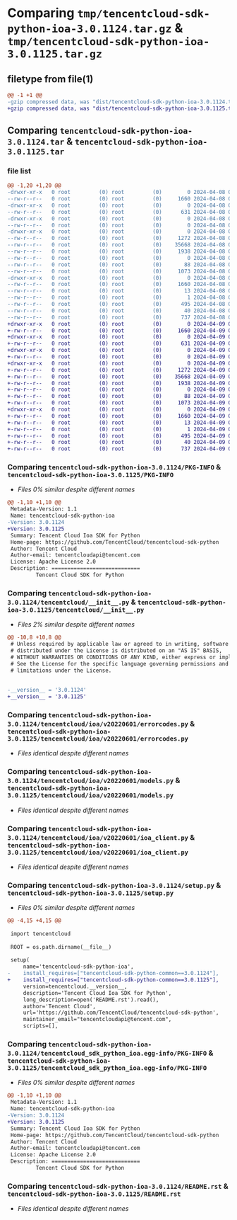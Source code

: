# Comparing `tmp/tencentcloud-sdk-python-ioa-3.0.1124.tar.gz` & `tmp/tencentcloud-sdk-python-ioa-3.0.1125.tar.gz`

## filetype from file(1)

```diff
@@ -1 +1 @@
-gzip compressed data, was "dist/tencentcloud-sdk-python-ioa-3.0.1124.tar", last modified: Mon Apr  8 03:19:54 2024, max compression
+gzip compressed data, was "dist/tencentcloud-sdk-python-ioa-3.0.1125.tar", last modified: Tue Apr  9 03:17:48 2024, max compression
```

## Comparing `tencentcloud-sdk-python-ioa-3.0.1124.tar` & `tencentcloud-sdk-python-ioa-3.0.1125.tar`

### file list

```diff
@@ -1,20 +1,20 @@
-drwxr-xr-x   0 root         (0) root         (0)        0 2024-04-08 03:19:54.000000 tencentcloud-sdk-python-ioa-3.0.1124/
--rw-r--r--   0 root         (0) root         (0)     1660 2024-04-08 03:19:54.000000 tencentcloud-sdk-python-ioa-3.0.1124/PKG-INFO
-drwxr-xr-x   0 root         (0) root         (0)        0 2024-04-08 03:19:54.000000 tencentcloud-sdk-python-ioa-3.0.1124/tencentcloud/
--rw-r--r--   0 root         (0) root         (0)      631 2024-04-08 03:19:54.000000 tencentcloud-sdk-python-ioa-3.0.1124/tencentcloud/__init__.py
-drwxr-xr-x   0 root         (0) root         (0)        0 2024-04-08 03:19:54.000000 tencentcloud-sdk-python-ioa-3.0.1124/tencentcloud/ioa/
--rw-r--r--   0 root         (0) root         (0)        0 2024-04-08 03:19:54.000000 tencentcloud-sdk-python-ioa-3.0.1124/tencentcloud/ioa/__init__.py
-drwxr-xr-x   0 root         (0) root         (0)        0 2024-04-08 03:19:54.000000 tencentcloud-sdk-python-ioa-3.0.1124/tencentcloud/ioa/v20220601/
--rw-r--r--   0 root         (0) root         (0)     1272 2024-04-08 03:19:54.000000 tencentcloud-sdk-python-ioa-3.0.1124/tencentcloud/ioa/v20220601/errorcodes.py
--rw-r--r--   0 root         (0) root         (0)    35668 2024-04-08 03:19:54.000000 tencentcloud-sdk-python-ioa-3.0.1124/tencentcloud/ioa/v20220601/models.py
--rw-r--r--   0 root         (0) root         (0)     1938 2024-04-08 03:19:54.000000 tencentcloud-sdk-python-ioa-3.0.1124/tencentcloud/ioa/v20220601/ioa_client.py
--rw-r--r--   0 root         (0) root         (0)        0 2024-04-08 03:19:54.000000 tencentcloud-sdk-python-ioa-3.0.1124/tencentcloud/ioa/v20220601/__init__.py
--rw-r--r--   0 root         (0) root         (0)       88 2024-04-08 03:19:54.000000 tencentcloud-sdk-python-ioa-3.0.1124/setup.cfg
--rw-r--r--   0 root         (0) root         (0)     1073 2024-04-08 03:19:54.000000 tencentcloud-sdk-python-ioa-3.0.1124/setup.py
-drwxr-xr-x   0 root         (0) root         (0)        0 2024-04-08 03:19:54.000000 tencentcloud-sdk-python-ioa-3.0.1124/tencentcloud_sdk_python_ioa.egg-info/
--rw-r--r--   0 root         (0) root         (0)     1660 2024-04-08 03:19:54.000000 tencentcloud-sdk-python-ioa-3.0.1124/tencentcloud_sdk_python_ioa.egg-info/PKG-INFO
--rw-r--r--   0 root         (0) root         (0)       13 2024-04-08 03:19:54.000000 tencentcloud-sdk-python-ioa-3.0.1124/tencentcloud_sdk_python_ioa.egg-info/top_level.txt
--rw-r--r--   0 root         (0) root         (0)        1 2024-04-08 03:19:54.000000 tencentcloud-sdk-python-ioa-3.0.1124/tencentcloud_sdk_python_ioa.egg-info/dependency_links.txt
--rw-r--r--   0 root         (0) root         (0)      495 2024-04-08 03:19:54.000000 tencentcloud-sdk-python-ioa-3.0.1124/tencentcloud_sdk_python_ioa.egg-info/SOURCES.txt
--rw-r--r--   0 root         (0) root         (0)       40 2024-04-08 03:19:54.000000 tencentcloud-sdk-python-ioa-3.0.1124/tencentcloud_sdk_python_ioa.egg-info/requires.txt
--rw-r--r--   0 root         (0) root         (0)      737 2024-04-08 03:19:54.000000 tencentcloud-sdk-python-ioa-3.0.1124/README.rst
+drwxr-xr-x   0 root         (0) root         (0)        0 2024-04-09 03:17:48.000000 tencentcloud-sdk-python-ioa-3.0.1125/
+-rw-r--r--   0 root         (0) root         (0)     1660 2024-04-09 03:17:48.000000 tencentcloud-sdk-python-ioa-3.0.1125/PKG-INFO
+drwxr-xr-x   0 root         (0) root         (0)        0 2024-04-09 03:17:48.000000 tencentcloud-sdk-python-ioa-3.0.1125/tencentcloud/
+-rw-r--r--   0 root         (0) root         (0)      631 2024-04-09 03:17:48.000000 tencentcloud-sdk-python-ioa-3.0.1125/tencentcloud/__init__.py
+drwxr-xr-x   0 root         (0) root         (0)        0 2024-04-09 03:17:48.000000 tencentcloud-sdk-python-ioa-3.0.1125/tencentcloud/ioa/
+-rw-r--r--   0 root         (0) root         (0)        0 2024-04-09 03:17:48.000000 tencentcloud-sdk-python-ioa-3.0.1125/tencentcloud/ioa/__init__.py
+drwxr-xr-x   0 root         (0) root         (0)        0 2024-04-09 03:17:48.000000 tencentcloud-sdk-python-ioa-3.0.1125/tencentcloud/ioa/v20220601/
+-rw-r--r--   0 root         (0) root         (0)     1272 2024-04-09 03:17:48.000000 tencentcloud-sdk-python-ioa-3.0.1125/tencentcloud/ioa/v20220601/errorcodes.py
+-rw-r--r--   0 root         (0) root         (0)    35668 2024-04-09 03:17:48.000000 tencentcloud-sdk-python-ioa-3.0.1125/tencentcloud/ioa/v20220601/models.py
+-rw-r--r--   0 root         (0) root         (0)     1938 2024-04-09 03:17:48.000000 tencentcloud-sdk-python-ioa-3.0.1125/tencentcloud/ioa/v20220601/ioa_client.py
+-rw-r--r--   0 root         (0) root         (0)        0 2024-04-09 03:17:48.000000 tencentcloud-sdk-python-ioa-3.0.1125/tencentcloud/ioa/v20220601/__init__.py
+-rw-r--r--   0 root         (0) root         (0)       88 2024-04-09 03:17:48.000000 tencentcloud-sdk-python-ioa-3.0.1125/setup.cfg
+-rw-r--r--   0 root         (0) root         (0)     1073 2024-04-09 03:17:48.000000 tencentcloud-sdk-python-ioa-3.0.1125/setup.py
+drwxr-xr-x   0 root         (0) root         (0)        0 2024-04-09 03:17:48.000000 tencentcloud-sdk-python-ioa-3.0.1125/tencentcloud_sdk_python_ioa.egg-info/
+-rw-r--r--   0 root         (0) root         (0)     1660 2024-04-09 03:17:48.000000 tencentcloud-sdk-python-ioa-3.0.1125/tencentcloud_sdk_python_ioa.egg-info/PKG-INFO
+-rw-r--r--   0 root         (0) root         (0)       13 2024-04-09 03:17:48.000000 tencentcloud-sdk-python-ioa-3.0.1125/tencentcloud_sdk_python_ioa.egg-info/top_level.txt
+-rw-r--r--   0 root         (0) root         (0)        1 2024-04-09 03:17:48.000000 tencentcloud-sdk-python-ioa-3.0.1125/tencentcloud_sdk_python_ioa.egg-info/dependency_links.txt
+-rw-r--r--   0 root         (0) root         (0)      495 2024-04-09 03:17:48.000000 tencentcloud-sdk-python-ioa-3.0.1125/tencentcloud_sdk_python_ioa.egg-info/SOURCES.txt
+-rw-r--r--   0 root         (0) root         (0)       40 2024-04-09 03:17:48.000000 tencentcloud-sdk-python-ioa-3.0.1125/tencentcloud_sdk_python_ioa.egg-info/requires.txt
+-rw-r--r--   0 root         (0) root         (0)      737 2024-04-09 03:17:48.000000 tencentcloud-sdk-python-ioa-3.0.1125/README.rst
```

### Comparing `tencentcloud-sdk-python-ioa-3.0.1124/PKG-INFO` & `tencentcloud-sdk-python-ioa-3.0.1125/PKG-INFO`

 * *Files 0% similar despite different names*

```diff
@@ -1,10 +1,10 @@
 Metadata-Version: 1.1
 Name: tencentcloud-sdk-python-ioa
-Version: 3.0.1124
+Version: 3.0.1125
 Summary: Tencent Cloud Ioa SDK for Python
 Home-page: https://github.com/TencentCloud/tencentcloud-sdk-python
 Author: Tencent Cloud
 Author-email: tencentcloudapi@tencent.com
 License: Apache License 2.0
 Description: ============================
         Tencent Cloud SDK for Python
```

### Comparing `tencentcloud-sdk-python-ioa-3.0.1124/tencentcloud/__init__.py` & `tencentcloud-sdk-python-ioa-3.0.1125/tencentcloud/__init__.py`

 * *Files 2% similar despite different names*

```diff
@@ -10,8 +10,8 @@
 # Unless required by applicable law or agreed to in writing, software
 # distributed under the License is distributed on an "AS IS" BASIS,
 # WITHOUT WARRANTIES OR CONDITIONS OF ANY KIND, either express or implied.
 # See the License for the specific language governing permissions and
 # limitations under the License.
 
 
-__version__ = '3.0.1124'
+__version__ = '3.0.1125'
```

### Comparing `tencentcloud-sdk-python-ioa-3.0.1124/tencentcloud/ioa/v20220601/errorcodes.py` & `tencentcloud-sdk-python-ioa-3.0.1125/tencentcloud/ioa/v20220601/errorcodes.py`

 * *Files identical despite different names*

### Comparing `tencentcloud-sdk-python-ioa-3.0.1124/tencentcloud/ioa/v20220601/models.py` & `tencentcloud-sdk-python-ioa-3.0.1125/tencentcloud/ioa/v20220601/models.py`

 * *Files identical despite different names*

### Comparing `tencentcloud-sdk-python-ioa-3.0.1124/tencentcloud/ioa/v20220601/ioa_client.py` & `tencentcloud-sdk-python-ioa-3.0.1125/tencentcloud/ioa/v20220601/ioa_client.py`

 * *Files identical despite different names*

### Comparing `tencentcloud-sdk-python-ioa-3.0.1124/setup.py` & `tencentcloud-sdk-python-ioa-3.0.1125/setup.py`

 * *Files 0% similar despite different names*

```diff
@@ -4,15 +4,15 @@
 
 import tencentcloud
 
 ROOT = os.path.dirname(__file__)
 
 setup(
     name='tencentcloud-sdk-python-ioa',
-    install_requires=["tencentcloud-sdk-python-common==3.0.1124"],
+    install_requires=["tencentcloud-sdk-python-common==3.0.1125"],
     version=tencentcloud.__version__,
     description='Tencent Cloud Ioa SDK for Python',
     long_description=open('README.rst').read(),
     author='Tencent Cloud',
     url='https://github.com/TencentCloud/tencentcloud-sdk-python',
     maintainer_email="tencentcloudapi@tencent.com",
     scripts=[],
```

### Comparing `tencentcloud-sdk-python-ioa-3.0.1124/tencentcloud_sdk_python_ioa.egg-info/PKG-INFO` & `tencentcloud-sdk-python-ioa-3.0.1125/tencentcloud_sdk_python_ioa.egg-info/PKG-INFO`

 * *Files 0% similar despite different names*

```diff
@@ -1,10 +1,10 @@
 Metadata-Version: 1.1
 Name: tencentcloud-sdk-python-ioa
-Version: 3.0.1124
+Version: 3.0.1125
 Summary: Tencent Cloud Ioa SDK for Python
 Home-page: https://github.com/TencentCloud/tencentcloud-sdk-python
 Author: Tencent Cloud
 Author-email: tencentcloudapi@tencent.com
 License: Apache License 2.0
 Description: ============================
         Tencent Cloud SDK for Python
```

### Comparing `tencentcloud-sdk-python-ioa-3.0.1124/README.rst` & `tencentcloud-sdk-python-ioa-3.0.1125/README.rst`

 * *Files identical despite different names*

